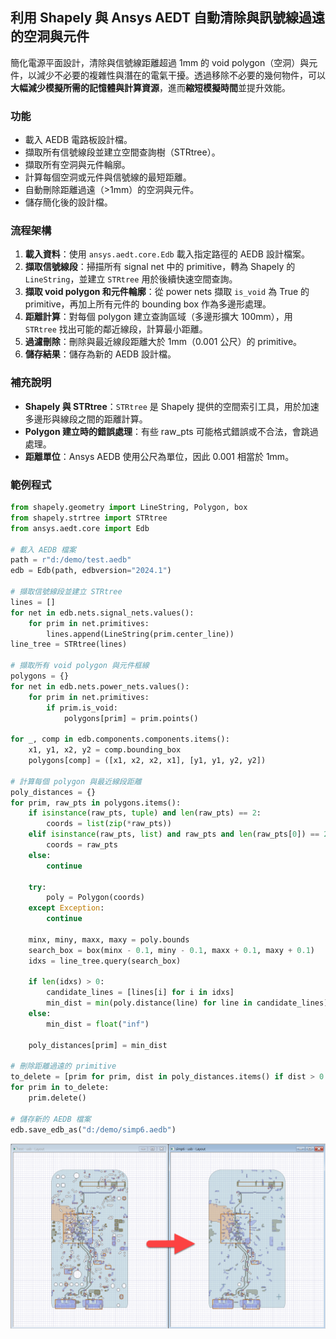 利用 Shapely 與 Ansys AEDT 自動清除與訊號線過遠的空洞與元件
---

簡化電源平面設計，清除與信號線距離超過 1mm 的 void polygon（空洞）與元件，以減少不必要的複雜性與潛在的電氣干擾。透過移除不必要的幾何物件，可以**大幅減少模擬所需的記憶體與計算資源**，進而**縮短模擬時間**並提升效能。

### 功能

* 載入 AEDB 電路板設計檔。
* 擷取所有信號線段並建立空間查詢樹（STRtree）。
* 擷取所有空洞與元件輪廓。
* 計算每個空洞或元件與信號線的最短距離。
* 自動刪除距離過遠（>1mm）的空洞與元件。
* 儲存簡化後的設計檔。

### 流程架構

1. **載入資料**：使用 `ansys.aedt.core.Edb` 載入指定路徑的 AEDB 設計檔案。
2. **擷取信號線段**：掃描所有 signal net 中的 primitive，轉為 Shapely 的 `LineString`，並建立 `STRtree` 用於後續快速空間查詢。
3. **擷取 void polygon 和元件輪廓**：從 power nets 擷取 `is_void` 為 True 的 primitive，再加上所有元件的 bounding box 作為多邊形處理。
4. **距離計算**：對每個 polygon 建立查詢區域（多邊形擴大 100mm），用 `STRtree` 找出可能的鄰近線段，計算最小距離。
5. **過濾刪除**：刪除與最近線段距離大於 1mm（0.001 公尺）的 primitive。
6. **儲存結果**：儲存為新的 AEDB 設計檔。

### 補充說明

* **Shapely 與 STRtree**：`STRtree` 是 Shapely 提供的空間索引工具，用於加速多邊形與線段之間的距離計算。
* **Polygon 建立時的錯誤處理**：有些 raw\_pts 可能格式錯誤或不合法，會跳過處理。
* **距離單位**：Ansys AEDB 使用公尺為單位，因此 0.001 相當於 1mm。

### 範例程式

```python
from shapely.geometry import LineString, Polygon, box
from shapely.strtree import STRtree
from ansys.aedt.core import Edb

# 載入 AEDB 檔案
path = r"d:/demo/test.aedb"
edb = Edb(path, edbversion="2024.1")

# 擷取信號線段並建立 STRtree
lines = []
for net in edb.nets.signal_nets.values():
    for prim in net.primitives:
        lines.append(LineString(prim.center_line))
line_tree = STRtree(lines)

# 擷取所有 void polygon 與元件框線
polygons = {}
for net in edb.nets.power_nets.values():
    for prim in net.primitives:
        if prim.is_void:
            polygons[prim] = prim.points()

for _, comp in edb.components.components.items():
    x1, y1, x2, y2 = comp.bounding_box
    polygons[comp] = ([x1, x2, x2, x1], [y1, y1, y2, y2])

# 計算每個 polygon 與最近線段距離
poly_distances = {}
for prim, raw_pts in polygons.items():
    if isinstance(raw_pts, tuple) and len(raw_pts) == 2:
        coords = list(zip(*raw_pts))
    elif isinstance(raw_pts, list) and raw_pts and len(raw_pts[0]) == 2:
        coords = raw_pts
    else:
        continue

    try:
        poly = Polygon(coords)
    except Exception:
        continue

    minx, miny, maxx, maxy = poly.bounds
    search_box = box(minx - 0.1, miny - 0.1, maxx + 0.1, maxy + 0.1)
    idxs = line_tree.query(search_box)

    if len(idxs) > 0:
        candidate_lines = [lines[i] for i in idxs]
        min_dist = min(poly.distance(line) for line in candidate_lines)
    else:
        min_dist = float("inf")

    poly_distances[prim] = min_dist

# 刪除距離過遠的 primitive
to_delete = [prim for prim, dist in poly_distances.items() if dist > 0.001]
for prim in to_delete:
    prim.delete()

# 儲存新的 AEDB 檔案
edb.save_edb_as("d:/demo/simp6.aedb")
```



![2025-05-26_14-24-52](/assets/2025-05-26_14-24-52.png)